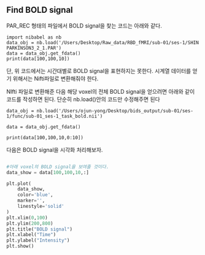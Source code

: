 ## Find BOLD signal

PAR_REC 형태의 파일에서 BOLD signal을 찾는 코드는 아래와 같다.

~~~python3
import nibabel as nb
data_obj = nb.load('/Users/Desktop/Raw_data/RBD_fMRI/sub-01/ses-1/SHIN PARKINSON3_2_1.PAR')
data = data_obj.get_fdata()
print(data[100,100,10])
~~~

단, 위 코드에서는 시간대별로 BOLD signal을 표현하지는 못한다. 시계열 데이터를 얻기 위해서는 Nifti파일로 변환해줘야 한다.

NIfti 파일로 변환해준 다음 해당 voxel의 전체 BOLD signal을 얻으려면 아래와 같이 코드를 작성하면 된다. 단순히 nb.load()안의 코드만 수정해주면 된다

~~~python3
data_obj = nb.load('/Users/ojun-yong/Desktop/bids_output/sub-01/ses-1/func/sub-01_ses-1_task_bold.nii')

data = data_obj.get_fdata()

print(data[100,100,10,0:10])
~~~

다음은 BOLD signal을 시각화 처리해보자.

~~~python

#아래 voxel의 BOLD signal을 보여줄 것이다.
data_show = data[100,100,10,:]

plt.plot(
    data_show,
    color='blue',
    marker='',
    linestyle='solid'
)
plt.xlim(0,100)
plt.ylim(200,800)
plt.title("BOLD signal")
plt.xlabel("Time")
plt.ylabel("Intensity")
plt.show()
~~~


